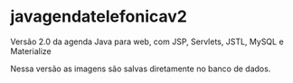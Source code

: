 # javagendatelefonicav2

Versão 2.0 da agenda Java para web, com JSP, Servlets, JSTL, MySQL e Materialize

Nessa versão as imagens são salvas diretamente no banco de dados.
